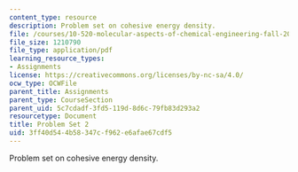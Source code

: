 ```yaml
---
content_type: resource
description: Problem set on cohesive energy density.
file: /courses/10-520-molecular-aspects-of-chemical-engineering-fall-2004/3ff40d544b58347cf962e6afae67cdf5_10_520_ps2.pdf
file_size: 1210790
file_type: application/pdf
learning_resource_types:
- Assignments
license: https://creativecommons.org/licenses/by-nc-sa/4.0/
ocw_type: OCWFile
parent_title: Assignments
parent_type: CourseSection
parent_uid: 5c7cdadf-3fd5-119d-8d6c-79fb83d293a2
resourcetype: Document
title: Problem Set 2
uid: 3ff40d54-4b58-347c-f962-e6afae67cdf5
---
```

Problem set on cohesive energy density.